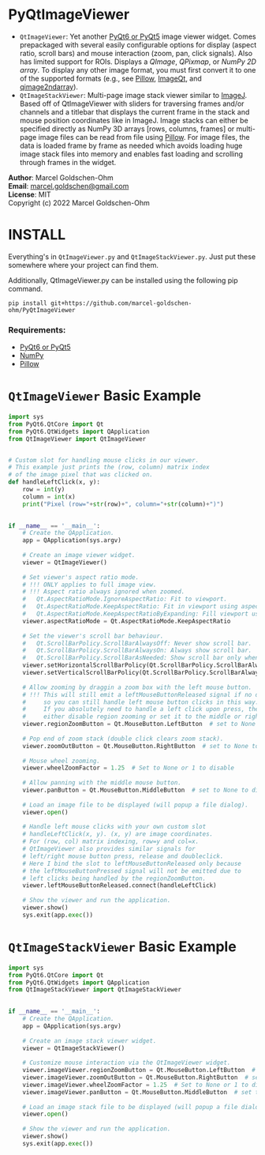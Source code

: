 # PyQtImageViewer

* `QtImageViewer`: Yet another [PyQt6 or PyQt5](https://www.riverbankcomputing.com/software/pyqt/intro) image viewer widget. Comes prepackaged with several easily configurable options for display (aspect ratio, scroll bars) and mouse interaction (zoom, pan, click signals). Also has limited support for ROIs. Displays a *QImage*, *QPixmap*, or *NumPy 2D array*. To display any other image format, you must first convert it to one of the supported formats (e.g., see [Pillow](https://github.com/python-pillow/Pillow), [ImageQt](https://github.com/python-pillow/Pillow/blob/master/PIL/ImageQt.py), and [qimage2ndarray](https://github.com/hmeine/qimage2ndarray)).
* `QtImageStackViewer`: Multi-page image stack viewer similar to [ImageJ](https://imagej.nih.gov/ij/). Based off of QtImageViewer with sliders for traversing frames and/or channels and a titlebar that displays the current frame in the stack and mouse position coordinates like in ImageJ. Image stacks can either be specified directly as NumPy 3D arrays [rows, columns, frames] or multi-page image files can be read from file using [Pillow](https://github.com/python-pillow/Pillow). For image files, the data is loaded frame by frame as needed which avoids loading huge image stack files into memory and enables fast loading and scrolling through frames in the widget.

**Author**: Marcel Goldschen-Ohm  
**Email**:  <marcel.goldschen@gmail.com>  
**License**: MIT  
Copyright (c) 2022 Marcel Goldschen-Ohm  

# INSTALL

Everything's in `QtImageViewer.py` and `QtImageStackViewer.py`. Just put these somewhere where your project can find them.

Additionally, QtImageViewer.py can be installed using the following pip command.

`pip install git+https://github.com/marcel-goldschen-ohm/PyQtImageViewer`

### Requirements:

* [PyQt6 or PyQt5](https://www.riverbankcomputing.com/software/pyqt/intro)
* [NumPy](https://numpy.org/)
* [Pillow](https://python-pillow.org)

# `QtImageViewer` Basic Example

```python
import sys
from PyQt6.QtCore import Qt
from PyQt6.QtWidgets import QApplication
from QtImageViewer import QtImageViewer


# Custom slot for handling mouse clicks in our viewer.
# This example just prints the (row, column) matrix index
# of the image pixel that was clicked on.
def handleLeftClick(x, y):
    row = int(y)
    column = int(x)
    print("Pixel (row="+str(row)+", column="+str(column)+")")
    

if __name__ == '__main__':
    # Create the QApplication.
    app = QApplication(sys.argv)
        
    # Create an image viewer widget.
    viewer = QtImageViewer()
        
    # Set viewer's aspect ratio mode.
    # !!! ONLY applies to full image view.
    # !!! Aspect ratio always ignored when zoomed.
    #   Qt.AspectRatioMode.IgnoreAspectRatio: Fit to viewport.
    #   Qt.AspectRatioMode.KeepAspectRatio: Fit in viewport using aspect ratio.
    #   Qt.AspectRatioMode.KeepAspectRatioByExpanding: Fill viewport using aspect ratio.
    viewer.aspectRatioMode = Qt.AspectRatioMode.KeepAspectRatio
    
    # Set the viewer's scroll bar behaviour.
    #   Qt.ScrollBarPolicy.ScrollBarAlwaysOff: Never show scroll bar.
    #   Qt.ScrollBarPolicy.ScrollBarAlwaysOn: Always show scroll bar.
    #   Qt.ScrollBarPolicy.ScrollBarAsNeeded: Show scroll bar only when zoomed.
    viewer.setHorizontalScrollBarPolicy(Qt.ScrollBarPolicy.ScrollBarAlwaysOff)
    viewer.setVerticalScrollBarPolicy(Qt.ScrollBarPolicy.ScrollBarAlwaysOff)
    
    # Allow zooming by draggin a zoom box with the left mouse button.
    # !!! This will still emit a leftMouseButtonReleased signal if no dragging occured,
    #     so you can still handle left mouse button clicks in this way.
    #     If you absolutely need to handle a left click upon press, then
    #     either disable region zooming or set it to the middle or right button.
    viewer.regionZoomButton = Qt.MouseButton.LeftButton  # set to None to disable
    
    # Pop end of zoom stack (double click clears zoom stack).
    viewer.zoomOutButton = Qt.MouseButton.RightButton  # set to None to disable
    
    # Mouse wheel zooming.
    viewer.wheelZoomFactor = 1.25  # Set to None or 1 to disable
    
    # Allow panning with the middle mouse button.
    viewer.panButton = Qt.MouseButton.MiddleButton  # set to None to disable
        
    # Load an image file to be displayed (will popup a file dialog).
    viewer.open()
    
    # Handle left mouse clicks with your own custom slot
    # handleLeftClick(x, y). (x, y) are image coordinates.
    # For (row, col) matrix indexing, row=y and col=x.
    # QtImageViewer also provides similar signals for
    # left/right mouse button press, release and doubleclick.
    # Here I bind the slot to leftMouseButtonReleased only because
    # the leftMouseButtonPressed signal will not be emitted due to
    # left clicks being handled by the regionZoomButton.
    viewer.leftMouseButtonReleased.connect(handleLeftClick)
        
    # Show the viewer and run the application.
    viewer.show()
    sys.exit(app.exec())
```

# `QtImageStackViewer` Basic Example

```python
import sys
from PyQt6.QtCore import Qt
from PyQt6.QtWidgets import QApplication
from QtImageStackViewer import QtImageStackViewer
    

if __name__ == '__main__':
    # Create the QApplication.
    app = QApplication(sys.argv)
        
    # Create an image stack viewer widget.
    viewer = QtImageStackViewer()
    
    # Customize mouse interaction via the QtImageViewer widget.
    viewer.imageViewer.regionZoomButton = Qt.MouseButton.LeftButton  # set to None to disable
    viewer.imageViewer.zoomOutButton = Qt.MouseButton.RightButton  # set to None to disable
    viewer.imageViewer.wheelZoomFactor = 1.25  # Set to None or 1 to disable
    viewer.imageViewer.panButton = Qt.MouseButton.MiddleButton  # set to None to disable
        
    # Load an image stack file to be displayed (will popup a file dialog).
    viewer.open()
        
    # Show the viewer and run the application.
    viewer.show()
    sys.exit(app.exec())
```
